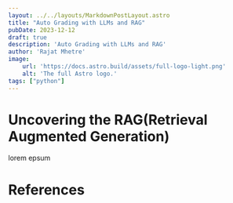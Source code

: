 ```yaml
---
layout: ../../layouts/MarkdownPostLayout.astro
title: "Auto Grading with LLMs and RAG"
pubDate: 2023-12-12
draft: true
description: 'Auto Grading with LLMs and RAG'
author: 'Rajat Mhetre'
image:
    url: 'https://docs.astro.build/assets/full-logo-light.png'
    alt: 'The full Astro logo.'
tags: ["python"]
---
```


# Uncovering the RAG(Retrieval Augmented Generation)

lorem epsum

# References